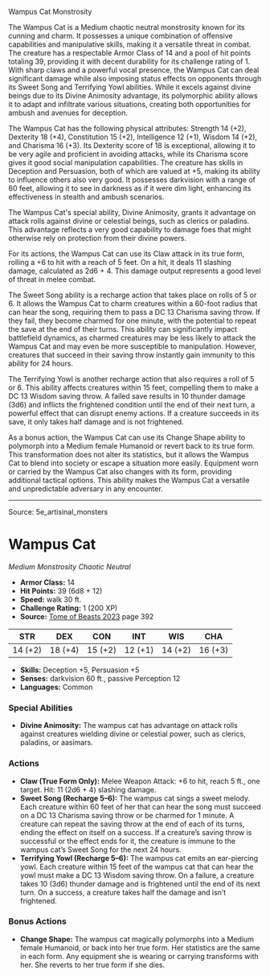 <MonsterName/>Wampus Cat</MonsterName>
<CreatureType/>Monstrosity</CreatureType>

<summary>The Wampus Cat is a Medium chaotic neutral monstrosity known for its cunning and charm. It possesses a unique combination of offensive capabilities and manipulative skills, making it a versatile threat in combat. The creature has a respectable Armor Class of 14 and a pool of hit points totaling 39, providing it with decent durability for its challenge rating of 1. With sharp claws and a powerful vocal presence, the Wampus Cat can deal significant damage while also imposing status effects on opponents through its Sweet Song and Terrifying Yowl abilities. While it excels against divine beings due to its Divine Animosity advantage, its polymorphic ability allows it to adapt and infiltrate various situations, creating both opportunities for ambush and avenues for deception. </summary>

<detail>

The Wampus Cat has the following physical attributes: Strength 14 (+2), Dexterity 18 (+4), Constitution 15 (+2), Intelligence 12 (+1), Wisdom 14 (+2), and Charisma 16 (+3). Its Dexterity score of 18 is exceptional, allowing it to be very agile and proficient in avoiding attacks, while its Charisma score gives it good social manipulation capabilities. The creature has skills in Deception and Persuasion, both of which are valued at +5, making its ability to influence others also very good. It possesses darkvision with a range of 60 feet, allowing it to see in darkness as if it were dim light, enhancing its effectiveness in stealth and ambush scenarios. 

The Wampus Cat's special ability, Divine Animosity, grants it advantage on attack rolls against divine or celestial beings, such as clerics or paladins. This advantage reflects a very good capability to damage foes that might otherwise rely on protection from their divine powers. 

For its actions, the Wampus Cat can use its Claw attack in its true form, rolling a +6 to hit with a reach of 5 feet. On a hit, it deals 11 slashing damage, calculated as 2d6 + 4. This damage output represents a good level of threat in melee combat. 

The Sweet Song ability is a recharge action that takes place on rolls of 5 or 6. It allows the Wampus Cat to charm creatures within a 60-foot radius that can hear the song, requiring them to pass a DC 13 Charisma saving throw. If they fail, they become charmed for one minute, with the potential to repeat the save at the end of their turns. This ability can significantly impact battlefield dynamics, as charmed creatures may be less likely to attack the Wampus Cat and may even be more susceptible to manipulation. However, creatures that succeed in their saving throw instantly gain immunity to this ability for 24 hours. 

The Terrifying Yowl is another recharge action that also requires a roll of 5 or 6. This ability affects creatures within 15 feet, compelling them to make a DC 13 Wisdom saving throw. A failed save results in 10 thunder damage (3d6) and inflicts the frightened condition until the end of their next turn, a powerful effect that can disrupt enemy actions. If a creature succeeds in its save, it only takes half damage and is not frightened. 

As a bonus action, the Wampus Cat can use its Change Shape ability to polymorph into a Medium female Humanoid or revert back to its true form. This transformation does not alter its statistics, but it allows the Wampus Cat to blend into society or escape a situation more easily. Equipment worn or carried by the Wampus Cat also changes with its form, providing additional tactical options. This ability makes the Wampus Cat a versatile and unpredictable adversary in any encounter.</detail>



---

Source: 5e_artisinal_monsters

# Wampus Cat

*Medium* *Monstrosity* *Chaotic Neutral*

- **Armor Class:** 14
- **Hit Points:** 39 (6d8 + 12)
- **Speed:** walk 30 ft.
- **Challenge Rating:** 1 (200 XP)
- **Source:** [Tome of Beasts 2023](https://koboldpress.com/kpstore/product/tome-of-beasts-1-2023-edition/) page 392

| STR | DEX | CON | INT | WIS | CHA |
| --- | --- | --- | --- | --- | --- |
| 14 (+2) | 18 (+4) | 15 (+2) | 12 (+1) | 14 (+2) | 16 (+3) |

- **Skills:** Deception +5, Persuasion +5
- **Senses:** darkvision 60 ft., passive Perception 12
- **Languages:** Common

### Special Abilities

- **Divine Animosity:** The wampus cat has advantage on attack rolls against creatures wielding divine or celestial power, such as clerics, paladins, or aasimars.

### Actions

- **Claw (True Form Only):** Melee Weapon Attack: +6 to hit, reach 5 ft., one target. Hit: 11 (2d6 + 4) slashing damage.
- **Sweet Song (Recharge 5–6):** The wampus cat sings a sweet melody. Each creature within 60 feet of her that can hear the song must succeed on a DC 13 Charisma saving throw or be charmed for 1 minute. A creature can repeat the saving throw at the end of each of its turns, ending the effect on itself on a success. If a creature’s saving throw is successful or the effect ends for it, the creature is immune to the wampus cat’s Sweet Song for the next 24 hours.
- **Terrifying Yowl (Recharge 5–6):** The wampus cat emits an ear-piercing yowl. Each creature within 15 feet of the wampus cat that can hear the yowl must make a DC 13 Wisdom saving throw. On a failure, a creature takes 10 (3d6) thunder damage and is frightened until the end of its next turn. On a success, a creature takes half the damage and isn’t frightened.

### Bonus Actions

- **Change Shape:** The wampus cat magically polymorphs into a Medium female Humanoid, or back into her true form. Her statistics are the same in each form. Any equipment she is wearing or carrying transforms with her. She reverts to her true form if she dies.


